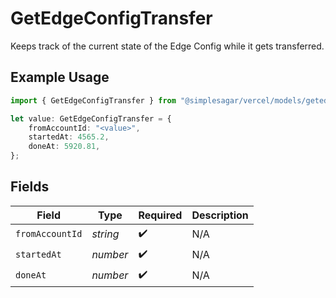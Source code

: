 # GetEdgeConfigTransfer

Keeps track of the current state of the Edge Config while it gets transferred.

## Example Usage

```typescript
import { GetEdgeConfigTransfer } from "@simplesagar/vercel/models/getedgeconfigop.js";

let value: GetEdgeConfigTransfer = {
    fromAccountId: "<value>",
    startedAt: 4565.2,
    doneAt: 5920.81,
};
```

## Fields

| Field              | Type               | Required           | Description        |
| ------------------ | ------------------ | ------------------ | ------------------ |
| `fromAccountId`    | *string*           | :heavy_check_mark: | N/A                |
| `startedAt`        | *number*           | :heavy_check_mark: | N/A                |
| `doneAt`           | *number*           | :heavy_check_mark: | N/A                |